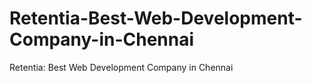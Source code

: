# Retentia-Best-Web-Development-Company-in-Chennai
Retentia: Best Web Development Company in Chennai
